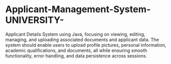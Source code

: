 # Applicant-Management-System-UNIVERSITY-
Applicant Details System using Java, focusing on viewing, editing, managing, and uploading associated documents and applicant data. The system should enable users to upload profile pictures, personal information, academic qualifications, and documents, all while ensuring smooth functionality, error handling, and data persistence across sessions.  

